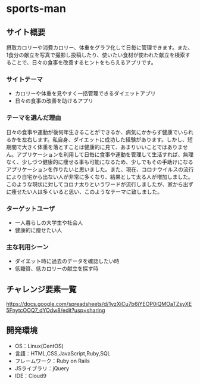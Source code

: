 # sports-man

## サイト概要
摂取カロリーや消費カロリー、体重をグラフ化して日毎に管理できます。また、1食分の献立を写真で撮影し投稿したり、使いたい食材が使われた献立を検索することで、日々の食事を改善するヒントをもらえるアプリです。

### サイトテーマ
* カロリーや体重を見やすく一括管理できるダイエットアプリ
* 日々の食事の改善を助けるアプリ

### テーマを選んだ理由
日々の食事や運動が後何年生きることができるか、病気にかからず健康でいられるかを左右します。私自身、ダイエットに成功した経験があります。しかし、短期間で大きく体重を落とすことは健康的に見て、あまりいいことではありません。アプリケーションを利用して日毎に食事や運動を管理して生活すれば、無理なく、少しづつ健康的に痩せる事も可能になるため、少しでもその手助けになるアプリケーションを作りたいと思いました。また、現在、コロナウイルスの流行により自宅から出ない人が非常に多くなり、結果として太る人が増加しました。このような現状に対してコロナ太りというワードが流行しましたが、家から出ずに痩せたい人は多くいると思い、このようなテーマに致しました。

### ターゲットユーザ
* 一人暮らしの大学生や社会人
* 健康的に痩せたい人

### 主な利用シーン
* ダイエット時に過去のデータを確認したい時
* 低糖質、低カロリーの献立を探す時

<!--## 設計書-->
<!--* ER図　　　　　　　　　　　　　　　　　　　　　　　　　　　　　　https://drive.google.com/file/d/1Luy-mgTN374k6_tnukdzjDacz2gK_kF3/view?usp=sharing-->
<!--* テーブル定義書　　　　　　　　　　　　　　　　　　　　　　　　　https://docs.google.com/spreadsheets/d/1xLGNA7lan-ZLC64IlMc-NrsOcEf4fjoTvkYwW9IV0z4/edit?usp=sharing-->
<!--* アプリケーション詳細設計　　　　　　　　　　　　　　　　　　　　https://docs.google.com/spreadsheets/d/1vvLLWPpJE3Ec5dG40EenyR6sHrhFJDDDdHaL1rU2xvU/edit?usp=sharing-->
<!--* Flows　　　　　　　　　　　　　　　　　　　　　　　　　　　　 　https://drive.google.com/file/d/1w45syS4eBJvnw3lZdqF0x9C34t-U0lIm/view?usp=sharing-->
<!--* WBS　　　　　　　　　　　　　　　　　　　　　　　　　　　　　 https://docs.google.com/spreadsheets/d/1VGZLPGPCXisyou4gMPSidGUlBLwkQfdUQgrXN__FE70/edit?usp=sharing-->


## チャレンジ要素一覧
https://docs.google.com/spreadsheets/d/1yzXiCu7b6jYEOP0iQMOaTZsyXE5FnytcOOQ7_dYOdw8/edit?usp=sharing

## 開発環境
- OS：Linux(CentOS)
- 言語：HTML,CSS,JavaScript,Ruby,SQL
- フレームワーク：Ruby on Rails
- JSライブラリ：jQuery
- IDE：Cloud9
